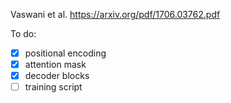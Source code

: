 Vaswani et al. https://arxiv.org/pdf/1706.03762.pdf

To do:

- [x] positional encoding
- [x] attention mask
- [x] decoder blocks
- [ ] training script
